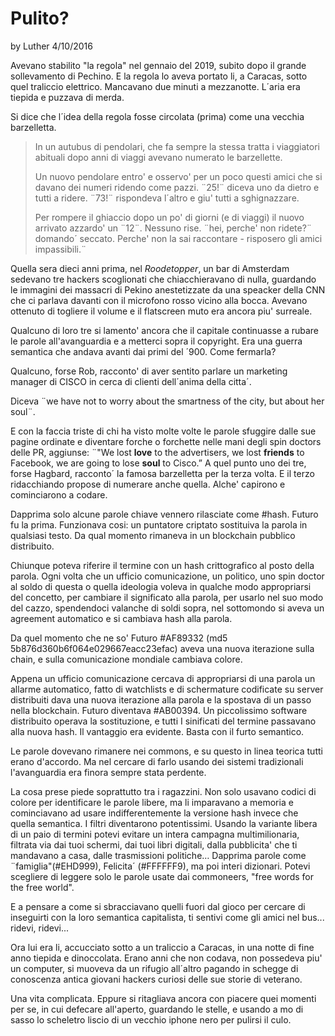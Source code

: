 # Pulito?

by Luther 4/10/2016

Avevano stabilito "la regola" nel gennaio del 2019, subito dopo il grande sollevamento di Pechino. E la regola lo aveva portato li, a Caracas, sotto quel traliccio elettrico. Mancavano due minuti a mezzanotte.
L´aria era tiepida e puzzava di merda. 

Si dice che l´idea della regola fosse circolata (prima) come una vecchia barzelletta.

> In un autubus di pendolari, che fa sempre la stessa tratta i viaggiatori abituali dopo anni di viaggi avevano numerato le barzellette. 
>
> Un nuovo pendolare entro' e osservo' per un poco questi amici che si davano dei numeri ridendo come pazzi. ¨25!¨ diceva
> uno da dietro e tutti a ridere. ¨73!¨ rispondeva l´altro e giu' tutti a
> sghignazzare. 
>
> Per rompere il ghiaccio dopo un po' di giorni (e di viaggi)  il nuovo arrivato  azzardo' un ¨12¨.
> Nessuno rise. ¨hei, perche' non ridete?¨ domando´ seccato. Perche' non la sai raccontare - risposero gli amici impassibili.¨

Quella sera dieci anni prima, nel *Roodetopper*, un bar di Amsterdam sedevano tre hackers scoglionati che chiacchieravano di nulla, guardando le immagini dei massacri di Pekino anestetizzate da una speacker della CNN che ci parlava davanti con il microfono rosso vicino alla bocca. Avevano ottenuto di togliere il volume e il flatscreen muto era ancora piu' surreale.

Qualcuno di loro tre si lamento' ancora che il capitale continuasse a rubare le parole all'avanguardia e a metterci sopra il copyright. Era una guerra semantica che andava avanti dai primi del
´900. Come fermarla? 

Qualcuno, forse Rob, racconto' di aver sentito parlare un marketing manager di CISCO in cerca di clienti dell´anima della citta´. 

Diceva ¨we have not to worry about the smartness of the city, but about her soul¨.

E con la faccia triste di chi ha visto molte volte le parole sfuggire dalle sue pagine ordinate e diventare forche o forchette nelle mani degli spin doctors delle PR, aggiunse: ¨"We lost **love** to the advertisers, we lost **friends** to Facebook, we are going to lose **soul** to Cisco.”
A quel punto uno dei tre, forse Hagbard, racconto´ la famosa barzelletta per la terza volta.
E il terzo ridacchiando propose di numerare anche quella. Alche' capirono e cominciarono a codare.

Dapprima solo alcune parole chiave vennero rilasciate come #hash. Futuro
fu la prima. Funzionava cosi: un puntatore criptato sostituiva la parola in qualsiasi
testo. Da qual momento rimaneva in un blockchain pubblico distribuito.

Chiunque poteva riferire il termine con un hash crittografico al posto della parola. Ogni volta che un ufficio comunicazione, un politico, uno spin doctor al soldo di questa o quella ideologia voleva in qualche modo appropriarsi del concetto, per cambiare il significato alla parola, per usarlo nel suo modo del cazzo,  spendendoci valanche di soldi sopra, nel sottomondo si aveva un agreement automatico e si cambiava hash alla parola.  

Da quel momento che ne so' Futuro #AF89332 (md5 5b876d360b6f064e029667eacc23efac) aveva una nuova iterazione sulla chain, e sulla comunicazione mondiale cambiava colore. 

Appena un ufficio comunicazione cercava di appropriarsi di una parola un allarme automatico, fatto di watchlists e di schermature codificate su server distribuiti dava una nuova iterazione alla parola e la spostava di un passo nella blockchain. Futuro diventava #AB00394. Un piccolissimo software distribuito operava la sostituzione, e tutti I sinificati del termine passavano alla nuova hash. Il vantaggio era evidente. Basta con il furto semantico. 

Le parole dovevano rimanere nei commons, e su questo in linea teorica tutti erano d'accordo.
Ma nel cercare di farlo usando dei sistemi tradizionali l'avanguardia era finora sempre stata perdente.

La cosa prese piede soprattutto tra i ragazzini. Non solo usavano codici di colore per identificare le parole libere, ma li imparavano a memoria e cominciavano ad usare indifferentemente la versione hash invece che quella semantica. I filtri diventarono potentissimi. Usando la variante
libera di un paio di termini potevi evitare un intera campagna multimilionaria, filtrata via dai tuoi schermi, dai tuoi libri digitali, dalla pubblicita' che ti mandavano a casa, dalle trasmissioni politiche…
Dapprima parole come ¨famiglia"(#EHD999), Felicita´ (#FFFFFF9), ma poi interi dizionari. Potevi scegliere di leggere solo le parole usate dai commoneers, "free words for the free world". 

E a pensare a come si sbracciavano quelli fuori dal gioco per cercare di inseguirti con la loro semantica capitalista, ti sentivi come gli amici nel bus... ridevi, ridevi...



Ora lui era li, accucciato sotto a un traliccio a Caracas, in una notte di fine anno tiepida e dinoccolata. Erano anni che non codava, non possedeva piu' un computer, si muoveva da un rifugio all´altro pagando in schegge di conoscenza antica giovani hackers curiosi delle sue storie di veterano.

Una vita complicata. Eppure si ritagliava ancora con piacere quei momenti per se, in cui defecare all'aperto, guardando le stelle, e usando a mo di sasso lo scheletro liscio di un vecchio iphone nero per pulirsi il culo.